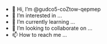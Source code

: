 - 👋 Hi, I’m @gudco5-coZtow-qepmep
- 👀 I’m interested in ...
- 🌱 I’m currently learning ...
- 💞️ I’m looking to collaborate on ...
- 📫 How to reach me ...

<!---
gudco5-coZtow-qepmep/gudco5-coZtow-qepmep is a ✨ special ✨ repository because its `README.md` (this file) appears on your GitHub profile.
You can click the Preview link to take a look at your changes.
--->
